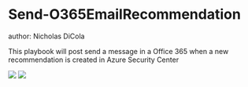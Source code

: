 # Send-O365EmailRecommendation
author: Nicholas DiCola

This playbook will post send a message in a Office 365 when a new recommendation is created in Azure Security Center

<a href="https://portal.azure.com/#create/Microsoft.Template/uri/https%3A%2F%2Fraw.githubusercontent.com%2FAzure%2FAzure-Security-Center%2Fmaster%2FWorkflow%2520automation%2FSend-O365EmailRecommendation%2Fazuredeploy.json" target="_blank">
<img src="https://aka.ms/deploytoazurebutton""/></a>

<a href="https://portal.azure.us/#create/Microsoft.Template/uri/https%3A%2F%2Fraw.githubusercontent.com%2FAzure%2FAzure-Security-Center%2Fmaster%2FWorkflow%2520automation%2FSend-O365EmailRecommendation%2Fazuredeploy.json" target="_blank">
<img src="https://aka.ms/deploytoazuregovbutton"/></a>
</a>